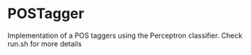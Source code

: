 # POSTagger
Implementation of a POS taggers using the Perceptron classifier.
Check run.sh for more details
